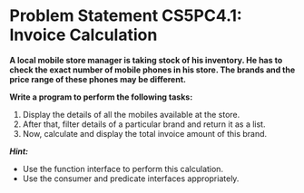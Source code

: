# Problem Statement CS5PC4.1: Invoice Calculation

**A local mobile store manager is taking stock of his inventory. He has to check the exact number of mobile phones in his store. The brands and the price range of these phones may be different.**

**Write a program to perform the following tasks:**

1. Display the details of all the mobiles available at the store.
2. After that, filter details of a particular brand and return it as a list.
3. Now, calculate and display the total invoice amount of this brand.

***Hint:***

- Use the function interface to perform this calculation.
- Use the consumer and predicate interfaces appropriately.
